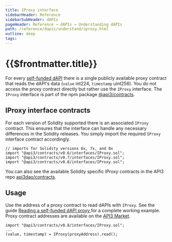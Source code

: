 ```yaml
---
title: IProxy interface
sidebarHeader: Reference
sidebarSubHeader: dAPIs
pageHeader: Reference → dAPIs → Understanding dAPIs
path: /reference/dapis/understand/iproxy.html
outline: deep
tags:
---
```


<PageHeader/>

<SearchHighlight/>

<FlexStartTag/>

# {{$frontmatter.title}}

For every
[self-funded dAPI](/reference/dapis/understand/proxy-contracts.md#self-funded-dapis)
there is a single publicly available proxy contract that reads the dAPI's data
(`value` int224, `timestamp` uint256). You do not access the proxy contract
directly but rather use the `IProxy` interface. The `IProxy` interface is part
of the npm package
[@api3/contracts<ExternalLinkImage/>](https://www.npmjs.com/package/@api3/contracts).

## IProxy interface contracts

For each version of Solidity supported there is an associated `IProxy` contract.
This ensures that the interface can handle any necessary differences in the
Solidity releases. You simply import the required `IProxy` interface contract
accordingly.

```solidity
// imports for Solidity versions 6x, 7x, and 8x
import "@api3/contracts/v0.6/interfaces/IProxy.sol";
import "@api3/contracts/v0.7/interfaces/IProxy.sol";
import "@api3/contracts/v0.8/interfaces/IProxy.sol";
```

You can also see the available Solidity specific IProxy contracts in the API3
repo
[api3dao/contracts<ExternalLinkImage/>](https://github.com/api3dao/contracts/tree/main/contracts).

## Usage

Use the address of a proxy contract to read dAPIs with `IProxy`. See the guide
[Reading a self-funded dAPI proxy ](/guides/dapis/read-self-funded-dapi/) for a
complete working example. Proxy contract addresses are available on the
[API3 Market<ExternalLinkImage/>](https://market.api3.org).

```
import "@api3/contracts/v0.8/interfaces/IProxy.sol";
...
(value, timestamp) = IProxy(proxyAddress).read();

```

<FlexEndTag/>
